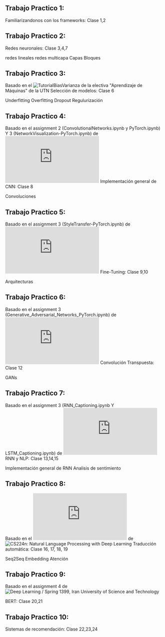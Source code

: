 ## Trabajo Practico 1:

  Familiarizandonos con los frameworks: Clase 1,2
  
## Trabajo Practico 2:

  Redes neuronales: Clase 3,4,7
  
   redes lineales
   redes multicapa
   Capas
   Bloques

## Trabajo Practico 3: 

  Basado en el ![TutorialBiasVarianza](https://drive.google.com/file/d/1iftGQCX3Qi7n5_QdKGT41NLFwvUzgdkO/view?usp=sharing) de la electiva "Aprendizaje de Máquinas" de la UTN
  Selección de modelos: Clase 6
  
   Underfitting
   Overfitting
   Dropout
   Regulurización

## Trabajo Practico 4: 

  Basado en el assignment 2 (ConvolutionalNetworks.ipynb y PyTorch.ipynb) Y 3 (NetworkVisualization-PyTorch.ipynb) de ![CS231n: Convolutional Neural Networks for Visual Recognition](http://cs231n.stanford.edu/assignments.html)
  Implementación general de CNN: Clase 8
  
  Convoluciones

## Trabajo Practico 5:

  Basado en el assignment 3 (StyleTransfer-PyTorch.ipynb) de ![CS231n: Convolutional Neural Networks for Visual Recognition](http://cs231n.stanford.edu/assignments.html)
  Fine-Tuning: Clase 9,10
  
  Arquitecturas

## Trabajo Practico 6:

  Basado en el assignment 3 (Generative_Adversarial_Networks_PyTorch.ipynb) de ![CS231n: Convolutional Neural Networks for Visual Recognition](http://cs231n.stanford.edu/assignments.html)
  Convolución Transpuesta: Clase 12
  
   GANs

## Trabajo Practico 7:

  Basado en el assignment 3 (RNN_Captioning.ipynb Y LSTM_Captioning.ipynb) de ![CS231n: Convolutional Neural Networks for Visual Recognition](http://cs231n.stanford.edu/assignments.html)
  RNN y NLP: Clase 13,14,15
  
   Implementación general de RNN
   Analisis de sentimiento

## Trabajo Practico 8:

  Basado en el ![assignment 4](https://web.stanford.edu/class/archive/cs/cs224n/cs224n.1204/assignments/a4.pdf) de ![CS224n: Natural Language Processing with Deep Learning](https://web.stanford.edu/class/archive/cs/cs224n/cs224n.1204/)
  Traducción automática: Clase 16, 17, 18, 19
  
   Seq2Seq
   Embedding
   Atención

## Trabajo Practico 9:
  Basado en el assignment 4  de ![Deep Learning / Spring 1399, Iran University of Science and Technology](https://tinyurl.com/y2mlbvdw)

  BERT: Clase 20,21

## Trabajo Practico 10:

  Sistemas de recomendación: Clase 22,23,24
